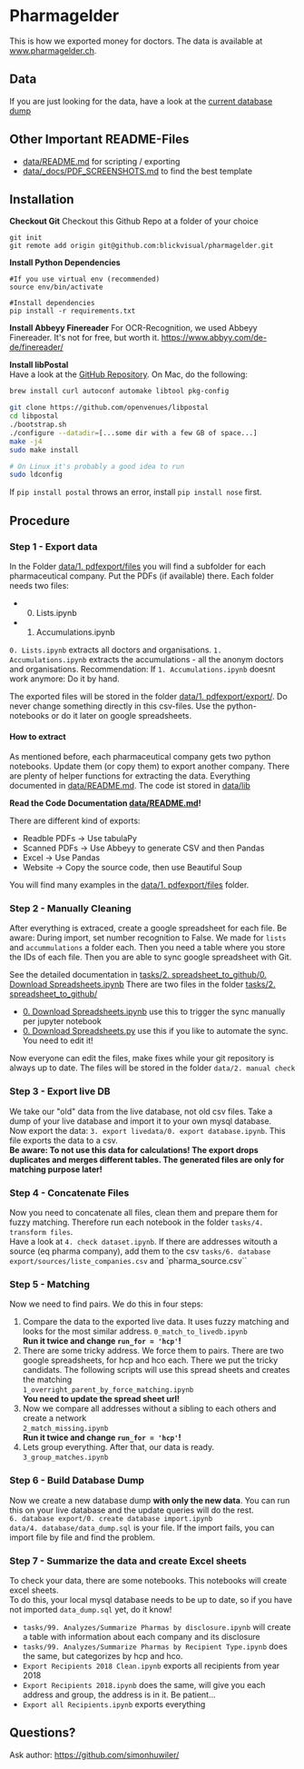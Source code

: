 # Pharmagelder
This is how we exported money for doctors. The data is available at www.pharmagelder.ch.

## Data
If you are just looking for the data, have a look at the [current database dump](data/5.%20livedump/pharmagelder.sql)


## Other Important README-Files
* [data/README.md](data/README.md) for scripting / exporting
* [data/_docs/PDF_SCREENSHOTS.md](data/_docs/PDF_SCREENSHOTS.md) to find the best template
## Installation
**Checkout Git**
Checkout this Github Repo at a folder of your choice
```
git init
git remote add origin git@github.com:blickvisual/pharmagelder.git
````

**Install Python Dependencies**
```
#If you use virtual env (recommended)
source env/bin/activate

#Install dependencies
pip install -r requirements.txt
```
**Install Abbeyy Finereader**
For OCR-Recognition, we used Abbeyy Finereader. It's not for free, but worth it.
https://www.abbyy.com/de-de/finereader/

**Install libPostal**  
Have a look at the [GitHub Repository](https://github.com/openvenues/libpostal/). On Mac, do the following:
```bash
brew install curl autoconf automake libtool pkg-config

git clone https://github.com/openvenues/libpostal
cd libpostal
./bootstrap.sh
./configure --datadir=[...some dir with a few GB of space...]
make -j4
sudo make install

# On Linux it's probably a good idea to run
sudo ldconfig
```

If `pip install postal` throws an error, install `pip install nose` first.

## Procedure
### Step 1 - Export data
In the Folder [data/1. pdfexport/files](data/1.%20pdfexport/files/) you will find a subfolder for each pharmaceutical company. Put the PDFs (if available) there. Each folder needs two files:
* 0. Lists.ipynb
* 1. Accumulations.ipynb

`0. Lists.ipynb` extracts all doctors and organisations. `1. Accumulations.ipynb` extracts the accumulations - all the anonym doctors and organisations. Recommendation: If `1. Accumulations.ipynb` doesnt work anymore: Do it by hand.

The exported files will be stored in the folder [data/1. pdfexport/export/](data/1.%20pdfexport/export/). Do never change something directly in this csv-files. Use the python-notebooks or do it later on google spreadsheets.

#### How to extract
As mentioned before, each pharmaceutical company gets two python notebooks. Update them (or copy them) to export another company. There are plenty of helper functions for extracting the data.
Everything documented in [data/README.md](data/README.md). The code ist stored in [data/lib](data/lib)

**Read the Code Documentation [data/README.md](data/README.md)!**

There are different kind of exports:
* Readble PDFs -> Use tabulaPy
* Scanned PDFs -> Use Abbeyy to generate CSV and then Pandas
* Excel -> Use Pandas
* Website -> Copy the source code, then use Beautiful Soup

You will find many examples in the [data/1. pdfexport/files](data/1.%20pdfexport/files/) folder.

### Step 2 - Manually Cleaning
After everything is extraced, create a google spreadsheet for each file. Be aware: During import, set number recognition to False. We made for `lists` and `accummulations` a folder each.
Then you need a table where you store the IDs of each file. Then you are able to sync google spreadsheet with Git.

See the detailed documentation in [tasks/2. spreadsheet_to_github/0. Download Spreadsheets.ipynb](tasks/2.%20spreadsheet_to_github/0.%20Download%20Spreadsheets.ipynb)
There are two files in the folder [tasks/2. spreadsheet_to_github/](tasks/2.%20spreadsheet_to_github/)
* [0. Download Spreadsheets.ipynb](tasks/2.%20spreadsheet_to_github/0.%20Download%20Spreadsheets.ipynb) use this to trigger the sync manually per jupyter notebook
* [0. Download Spreadsheets.py](tasks/2.%20spreadsheet_to_github/0.%20Download%20Spreadsheets.py) use this if you like to automate the sync. You need to edit it!

Now everyone can edit the files, make fixes while your git repository is always up to date. The files will be stored in the folder `data/2. manual check`

### Step 3 - Export live DB
We take our "old" data from the live database, not old csv files. Take a dump of your live database and import it to your own mysql database.  
Now export the data: `3. export livedata/0. export database.ipynb`. This file exports the data to a csv.  
**Be aware: To not use this data for calculations! The export drops duplicates and merges different tables. The generated files are only for matching purpose later!**

### Step 4 - Concatenate Files
Now you need to concatenate all files, clean them and prepare them for fuzzy matching. Therefore run each notebook in the folder `tasks/4. transform files`.  
Have a look at `4. check dataset.ipynb`. If there are addresses witouth a source (eq pharma company), add them to the csv `tasks/6. database export/sources/liste_companies.csv` and `pharma_source.csv``

### Step 5 - Matching
Now we need to find pairs. We do this in four steps:

1. Compare the data to the exported live data. It uses fuzzy matching and looks for the most similar address.
`0_match_to_livedb.ipynb`  
**Run it twice and change `run_for = 'hcp'`!**
2. There are some tricky address. We force them to pairs. There are two google spreadsheets, for hcp and hco each. There we put the tricky candidats. The following scripts will use this spread sheets and creates the matching  
`1_overright_parent_by_force_matching.ipynb`  
**You need to update the spread sheet url!**
3. Now we compare all addresses without a sibling to each others and create a network  
`2_match_missing.ipynb`  
**Run it twice and change `run_for = 'hcp'`!**
4. Lets group everything. After that, our data is ready.  
`3_group_matches.ipynb`

### Step 6 - Build Database Dump
Now we create a new database dump **with only the new data**. You can run this on your live database and the update queries will do the rest.  
`6. database export/0. create database import.ipynb`  
`data/4. database/data_dump.sql` is your file. If the import fails, you can import file by file and find the problem.

### Step 7 - Summarize the data and create Excel sheets
To check your data, there are some notebooks. This notebooks will create excel sheets.  
To do this, your local mysql database needs to be up to date, so if you have not imported `data_dump.sql` yet, do it know!  
* `tasks/99. Analyzes/Summarize Pharmas by disclosure.ipynb` will create a table with information about each company and its disclosure
* `tasks/99. Analyzes/Summarize Pharmas by Recipient Type.ipynb` does the same, but categorizes by hcp and hco.
* `Export Recipients 2018 Clean.ipynb` exports all recipients from year 2018
* `Export Recipients 2018.ipynb` does the same, will give you each address and group, the address is in it. Be patient...
* `Export all Recipients.ipynb` exports everything

## Questions?
Ask author: https://github.com/simonhuwiler/